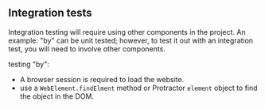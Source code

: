 ## Integration tests

Integration testing will require using other components in the project. An example: "by" can be unit tested; however, to test it out with an integration test, you will need to involve other components.

testing "by":

- A browser session is required to load the website.
- use a `WebElement.findElment` method or Protractor `element` object to find the object in the DOM.